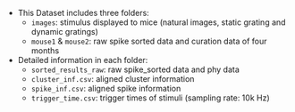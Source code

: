 - This Dataset includes three folders:
	- `images`: stimulus displayed to mice (natural images, static grating and dynamic gratings)
	- `mouse1` & `mouse2`: raw spike sorted data and curation data of four months
- Detailed information in each folder:
	- `sorted_results_raw`: raw spike_sorted data and phy data
	- `cluster_inf.csv`: aligned cluster information
	- `spike_inf.csv`: aligned spike information
	- `trigger_time.csv`: trigger times of stimuli (sampling rate: 10k Hz)




